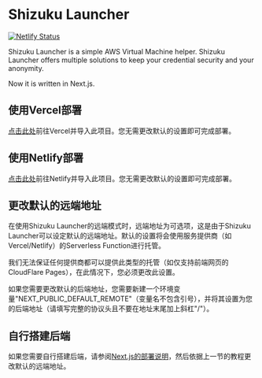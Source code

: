 # Shizuku Launcher

[![Netlify Status](https://api.netlify.com/api/v1/badges/310b5046-067e-4db4-8a97-5411d93d6002/deploy-status)](https://app.netlify.com/sites/shizuku-launcher-next/deploys)

Shizuku Launcher is a simple AWS Virtual Machine helper. Shizuku Launcher offers multiple solutions to keep your credential security and your anonymity.

Now it is written in Next.js.

## 使用Vercel部署

[点击此处](https://vercel.com/new/import?s=https%3A%2F%2Fgithub.com%2Fdejikcp%2Fshizuku-launcher-next)前往Vercel并导入此项目。您无需更改默认的设置即可完成部署。

## 使用Netlify部署

[点击此处](https://app.netlify.com/start/repos/hiDandelion%2Fshizuku-launcher-next)前往Netlify并导入此项目。您无需更改默认的设置即可完成部署。

## 更改默认的远端地址

在使用Shizuku Launcher的远端模式时，远端地址为可选项，这是由于Shizuku Launcher可以设定默认的远端地址。默认的设置将会使用服务提供商（如Vercel/Netlify）的Serverless Function进行托管。

我们无法保证任何提供商都可以提供此类型的托管（如仅支持前端网页的CloudFlare Pages），在此情况下，您必须更改此设置。

如果您需要更改默认的后端地址，您需要新建一个环境变量"NEXT_PUBLIC_DEFAULT_REMOTE"（变量名不包含引号），并将其设置为您的后端地址（请填写完整的协议头且不要在地址末尾加上斜杠"/"）。

## 自行搭建后端

如果您需要自行搭建后端，请参阅[Next.js的部署说明](https://nextjs.org/docs/deployment)，然后依据上一节的教程更改默认的远端地址。
